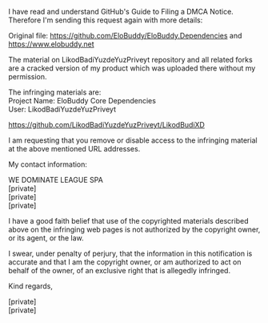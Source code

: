 I have read and understand GitHub's Guide to Filing a DMCA Notice.  
Therefore I'm sending this request again with more details:

Original file: https://github.com/EloBuddy/EloBuddy.Dependencies and https://www.elobuddy.net

The material on LikodBadiYuzdeYuzPriveyt repository and all related forks are a cracked version of my product
which was uploaded there without my permission.

The infringing materials are:  
Project Name: EloBuddy Core Dependencies  
User: LikodBadiYuzdeYuzPriveyt  

https://github.com/LikodBadiYuzdeYuzPriveyt/LikodBudiXD  

I am requesting that you remove or disable access to the infringing
material at the above mentioned URL addresses.  

My contact information:  

WE DOMINATE LEAGUE SPA  
[private]  
[private]  
[private]  

I have a good faith belief that use of the copyrighted materials described
above on the infringing web pages is not authorized by the copyright owner,
or its agent, or the law.

I swear, under penalty of perjury, that the information in this
notification is accurate and that I am the copyright owner, or am
authorized to act on behalf of the owner, of an exclusive right that is
allegedly infringed.

Kind regards,

[private]  
[private]  
